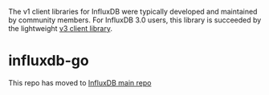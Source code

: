 The v1 client libraries for InfluxDB were typically developed and maintained by
community members. For InfluxDB 3.0 users, this library is succeeded by the
lightweight [v3 client library](https://github.com/InfluxCommunity/influxdb3-go).

influxdb-go
===========

This repo has moved to [InfluxDB main repo](http://github.com/influxdb/influxdb/blob/1.8/client)
